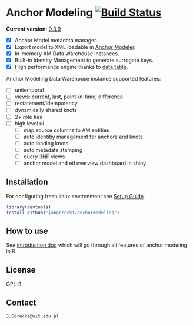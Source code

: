 # Anchor Modeling [![Build Status](https://travis-ci.org/jangorecki/anchormodeling.svg?branch=master)](https://travis-ci.org/jangorecki/anchormodeling)

**Current version:** [0.3.9](NEWS.md)  

- [x] Anchor Model metadata manager.  
- [x] Export model to XML loadable in [Anchor Modeler](https://roenbaeck.github.io/anchor/).
- [x] In-memory AM Data Warehouse instances.
- [x] Built-in Identity Management to generate surrogate keys.
- [x] High performance engine thanks to [data.table](https://github.com/Rdatatable/data.table/wiki).

Anchor Modeling Data Warehouse instance supported features:  

- [ ] unitemporal
- [ ] views: current, last, point-in-time, difference
- [ ] restatement/idempotency
- [ ] dynamically shared knots
- [ ] 2+ role ties
- [ ] high level ui
  - [ ] map source columns to AM entities
  - [ ] auto identitiy management for anchors and knots
  - [ ] auto loading knots
  - [ ] auto metadata stamping
  - [ ] query 3NF views
  - [ ] anchor model and etl overview dashboard in shiny

## Installation

For configuring fresh linux environment see [Setup Guide](inst/doc/setup.md).

```r
library(devtools)
install_github("jangorecki/anchormodeling")
```

## How to use

See [introduction doc](inst/doc/anchormodeling.md) which will go through all features of anchor modeling in R.

## License

GPL-3  

## Contact

`J.Gorecki@wit.edu.pl`
